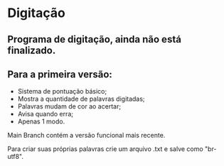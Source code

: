 # Digitação

Programa de digitação, ainda não está finalizado.
---
Para a primeira versão:
---
- Sistema de pontuação básico;
- Mostra a quantidade de palavras digitadas;
- Palavras mudam de cor ao acertar;
- Avisa quando erra;
- Apenas 1 modo.

Main Branch contém a versão funcional mais recente.

Para criar suas próprias palavras crie um arquivo .txt e salve como "br-utf8".
